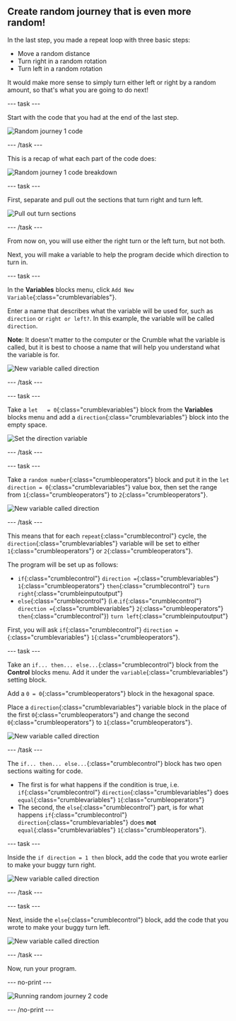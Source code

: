 ## Create random journey that is even more random!

In the last step, you made a repeat loop with three basic steps:
+ Move a random distance
+ Turn right in a random rotation
+ Turn left in a random rotation

It would make more sense to simply turn either left or right by a random amount,  so that's what you are going to do next!

--- task ---

Start with the code that you had at the end of the last step.

![Random journey 1 code](images/randomJourney1_codeStep10.png)

--- /task ---

This is a recap of what each part of the code does:

![Random journey 1 code breakdown](images/randomJourney2_codeBreakdown.png)

--- task ---

First, separate and pull out the sections that turn right and turn left.

![Pull out turn sections](images/randomJourney2_codeStep1.png)

--- /task ---

From now on, you will use either the right turn or the left turn, but not both.

Next, you will make a variable to help the program decide which direction to turn in.

--- task ---

In the **Variables** blocks menu, click `Add New Variable`{:class="crumblevariables"}.

Enter a name that describes what the variable will be used for, such as `direction` or `right or left?`. In this example, the variable will be called `direction`.

**Note**: It doesn't matter to the computer or the Crumble what the variable is called, but it is best to choose a name that will help you understand what the variable is for.

![New variable called direction](images/randomJourney2_codeStep2.png)

--- /task ---

--- task ---

Take a `let   = 0`{:class="crumblevariables"} block from the **Variables** blocks menu and add a `direction`{:class="crumblevariables"} block into the empty space.

![Set the direction variable](images/randomJourney2_codeStep3.png)

--- /task ---

--- task ---

Take a `random number`{:class="crumbleoperators"} block and put it in the `let direction = 0`{:class="crumblevariables"} value box, then set the range from `1`{:class="crumbleoperators"} to `2`{:class="crumbleoperators"}.

![New variable called direction](images/randomJourney2_codeStep4.png)

--- /task ---

This means that for each `repeat`{:class="crumblecontrol"} cycle, the `direction`{:class="crumblevariables"} variable will be set to either `1`{:class="crumbleoperators"} or `2`{:class="crumbleoperators"}.

The program will be set up as follows:
+ `if`{:class="crumblecontrol"} `direction =`{:class="crumblevariables"} `1`{:class="crumbleoperators"} `then`{:class="crumblecontrol"} `turn right`{:class="crumbleinputoutput"}
+ `else`{:class="crumblecontrol"}  (i.e.`if`{:class="crumblecontrol"} `direction =`{:class="crumblevariables"} `2`{:class="crumbleoperators"} `then`{:class="crumblecontrol"}) `turn left`{:class="crumbleinputoutput"}

First, you will ask `if`{:class="crumblecontrol"} `direction =`{:class="crumblevariables"} `1`{:class="crumbleoperators"}.

--- task ---

Take an `if... then... else...`{:class="crumblecontrol"} block from the **Control** blocks menu. Add it under the `variable`{:class="crumblevariables"} setting block.

Add a `0 = 0`{:class="crumbleoperators"} block in the hexagonal space.

Place a `direction`{:class="crumblevariables"} variable block in the place of the first `0`{:class="crumbleoperators"} and change the second `0`{:class="crumbleoperators"} to `1`{:class="crumbleoperators"}.

![New variable called direction](images/randomJourney2_codeStep5.png)

--- /task ---

The `if... then... else...`{:class="crumblecontrol"} block has two open sections waiting for code. 
+ The first is for what happens if the condition is true, i.e. `if`{:class="crumblecontrol"} `direction`{:class="crumblevariables"} does `equal`{:class="crumblevariables"} `1`{:class="crumbleoperators"}
+ The second, the `else`{:class="crumblecontrol"} part, is for what happens `if`{:class="crumblecontrol"} `direction`{:class="crumblevariables"} does **not** `equal`{:class="crumblevariables"} `1`{:class="crumbleoperators"}.

--- task ---

Inside the `if direction = 1 then` block, add the code that you wrote earlier to make your buggy turn right.

![New variable called direction](images/randomJourney2_codeStep6.png)

--- /task ---

--- task ---

Next, inside the `else`{:class="crumblecontrol"} block, add the code that you wrote to make your buggy turn left.

![New variable called direction](images/randomJourney2_codeStep7.png)

--- /task ---

Now, run your program.

--- no-print ---

![Running random journey 2 code](images/randomJourney2_finalRun.gif)

--- /no-print ---
